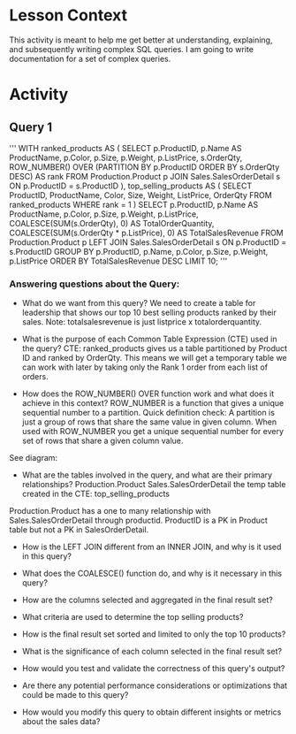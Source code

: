 # Lesson Context
This activity is meant to help me get better at understanding, explaining, and subsequently writing complex SQL queries. I am going to write documentation for a set of complex queries.

# Activity

## Query 1
'''
WITH ranked_products AS (
    SELECT 
        p.ProductID,
        p.Name AS ProductName,
        p.Color,
        p.Size,
        p.Weight,
        p.ListPrice,
        s.OrderQty,
        ROW_NUMBER() OVER (PARTITION BY p.ProductID ORDER BY s.OrderQty DESC) AS rank
    FROM 
        Production.Product p
    JOIN 
        Sales.SalesOrderDetail s ON p.ProductID = s.ProductID
),
top_selling_products AS (
    SELECT 
        ProductID,
        ProductName,
        Color,
        Size,
        Weight,
        ListPrice,
        OrderQty
    FROM 
        ranked_products
    WHERE 
        rank = 1
)
SELECT 
    p.ProductID,
    p.Name AS ProductName,
    p.Color,
    p.Size,
    p.Weight,
    p.ListPrice,
    COALESCE(SUM(s.OrderQty), 0) AS TotalOrderQuantity,
    COALESCE(SUM(s.OrderQty * p.ListPrice), 0) AS TotalSalesRevenue
FROM 
    Production.Product p
LEFT JOIN 
    Sales.SalesOrderDetail s ON p.ProductID = s.ProductID
GROUP BY 
    p.ProductID,
    p.Name,
    p.Color,
    p.Size,
    p.Weight,
    p.ListPrice
ORDER BY 
    TotalSalesRevenue DESC
LIMIT 10;
'''

### Answering questions about the Query:
- What do we want from this query?
We need to create a table for leadership that shows our top 10 best selling products ranked by their sales. Note: totalsalesrevenue is just listprice x totalorderquantity.

- What is the purpose of each Common Table Expression (CTE) used in the query?
 CTE: ranked_products gives us a table partitioned by Product ID and ranked by OrderQty. 
 This means we will get a temporary table we can work with later by taking only the Rank 1 order from each list of orders.
- How does the ROW_NUMBER() OVER function work and what does it achieve in this context?
ROW_NUMBER is a function that gives a unique sequential number to a partition.
Quick definition check: A partition is just a group of rows that share the same value in given column. 
When used with ROW_NUMBER you get a unique sequential number for every set of rows that share a given column value. 

See diagram:

- What are the tables involved in the query, and what are their primary relationships?
Production.Product 
Sales.SalesOrderDetail
the temp table created in the CTE: top_selling_products

Production.Product has a one to many relationship with Sales.SalesOrderDetail through productid. ProductID is a PK in Product table but not a PK in SalesOrderDetail.

- How is the LEFT JOIN different from an INNER JOIN, and why is it used in this query?

- What does the COALESCE() function do, and why is it necessary in this query?

- How are the columns selected and aggregated in the final result set?

- What criteria are used to determine the top selling products?

- How is the final result set sorted and limited to only the top 10 products?

- What is the significance of each column selected in the final result set?

- How would you test and validate the correctness of this query's output?

- Are there any potential performance considerations or optimizations that could be made to this query?

- How would you modify this query to obtain different insights or metrics about the sales data?